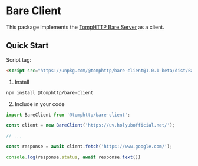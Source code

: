 # Bare Client

This package implements the [TompHTTP Bare Server](https://github.com/tomphttp/specifications/blob/master/BareServer.md) as a client.

## Quick Start

Script tag:

```html
<script src="https://unpkg.com/@tomphttp/bare-client@1.0.1-beta/dist/BareClient.umd.min.js"></script>
```

1. Install

```sh
npm install @tomphttp/bare-client
```

2. Include in your code

```js
import BareClient from '@tomphttp/bare-client';

const client = new BareClient('https://uv.holyubofficial.net/');

// ...

const response = await client.fetch('https://www.google.com/');

console.log(response.status, await response.text())
```
